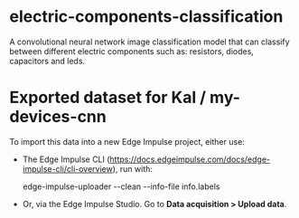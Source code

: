 # electric-components-classification
A convolutional neural network image classification model that can classify between different electric components such as: resistors, diodes, capacitors and leds.

# Exported dataset for Kal / my-devices-cnn

To import this data into a new Edge Impulse project, either use:

* The Edge Impulse CLI (https://docs.edgeimpulse.com/docs/edge-impulse-cli/cli-overview), run with:

    edge-impulse-uploader --clean --info-file info.labels

* Or, via the Edge Impulse Studio. Go to **Data acquisition > Upload data**.
